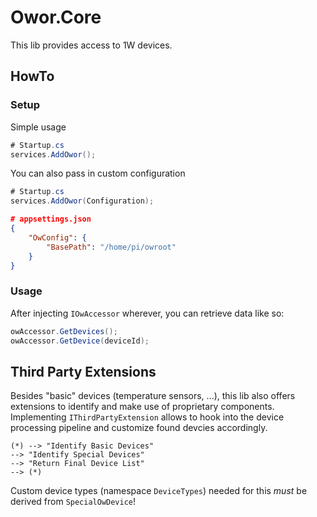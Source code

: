 # Owor.Core

This lib provides access to 1W devices.

## HowTo

### Setup

Simple usage

```cs
# Startup.cs
services.AddOwor();
```

You can also pass in custom configuration

```cs
# Startup.cs
services.AddOwor(Configuration);
```

```json
# appsettings.json
{
    "OwConfig": {
        "BasePath": "/home/pi/owroot"
    }
}
```

### Usage

After injecting `IOwAccessor` wherever, you can retrieve data like so:

```cs
owAccessor.GetDevices();
owAccessor.GetDevice(deviceId);
```

## Third Party Extensions

Besides "basic" devices (temperature sensors, ...), this lib also offers extensions to identify and make use of proprietary components. Implementing `IThirdPartyExtension` allows to hook into the device processing pipeline and customize found devcies accordingly.

```plantuml
(*) --> "Identify Basic Devices"
--> "Identify Special Devices"
--> "Return Final Device List"
--> (*)
```

Custom device types (namespace `DeviceTypes`) needed for this *must* be derived from `SpecialOwDevice`!
